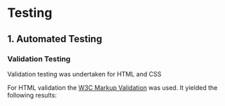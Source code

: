# Testing

## 1. Automated Testing

### Validation Testing 

Validation testing was undertaken for HTML and CSS

For HTML validation the [W3C Markup Validation](https://validator.w3.org/#validate_by_input) was used. It yielded the following results:

